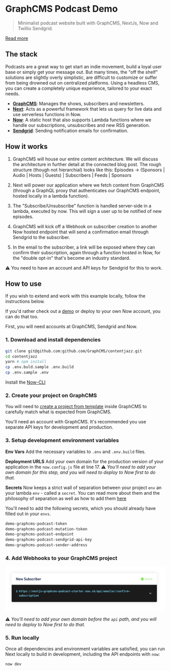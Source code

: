 # GraphCMS Podcast Demo

> Minimalist podcast website built with GraphCMS, NextJs, Now and Twillio Sendgrid.

[Read more](https://graphcms.com/blog/)

## The stack

Podcasts are a great way to get start an indie movement, build a loyal user base or simply get your message out. But many times, the "off the shelf" solutions are slightly overly simplistic, are difficult to customize or suffer from being drowned out on centralized platforms. Using a headless CMS, you can create a completely unique experience, tailored to your exact needs.

- **[GraphCMS](https://graphcms.com)**: Manages the shows, subscribers and newsletters.
- **[Next](https://nextjs.org/)**: Acts as a powerful framework that lets us query for live data and use serverless functions in Now.
- **[Now](https://zeit.co/home)**: A static host that also supports Lambda functions where we handle our subscriptions, unsubscribes and new RSS generation.
- **[Sendgrid](https://sendgrid.com)**: Sending notification emails for confirmation.

## How it works

1. GraphCMS will house our entire content architecture. We will discuss the architecture in further detail at the connected blog post. The rough structure (though not hierarchial) looks like this: Episodes -> (Sponsors | Audio | Hosts | Guests) | Subscribers | Feeds | Sponsors

2. Next will power our application where we fetch content from GraphCMS (through a GraphQL proxy that authenticates our GraphCMS endpoint, hosted locally in a lambda function).

3. The "Subscribe/Unsubscribe" function is handled server-side in a lambda, executed by now. This will sign a user up to be notified of new episodes.

4. GraphCMS will kick off a Webhook on subscriber creation to another Now hosted endpoint that will send a confirmation email through Sendgrid to the subscriber.

5. In the email to the subscriber, a link will be exposed where they can confirm their subscription, again through a function hosted in Now, for the "double opt-in" that's become an industry standard.

⚠️ You need to have an account and API keys for Sendgrid for this to work.

## How to use

If you wish to extend and work with this example locally, follow the instructions below.

If you'd rather check out a [demo](https://contentjazz.now.sh/) or deploy to your own Now account, you can do that too.

First, you will need accounts at GraphCMS, Sendgrid and Now.

### 1. Download and install dependencies

```bash
git clone git@github.com:github.com/GraphCMS/contentjazz.git
cd contentjazz
yarn # npm install
cp .env.buld.sample .env.build
cp .env.sample .env
```

Install the [Now-CLI](https://zeit.co/download)

### 2. Create your project on GraphCMS

You will need to [create a project from template](https://graphcms.com/docs/getting-started/start-from-scratch/#start-from-template) inside GraphCMS to carefully match what is expected from GraphCMS.

You'll need an account with GraphCMS. It's recommended you use separate API keys for development and production.

### 3. Setup development environment variables

**Env Vars**
Add the necessary variables to `.env` and `.env.build` files.

**Deployment URLS**
Add your own domain for the production version of your application in the `now.config.js` file at line 17.
⚠️ _You'll need to add your own domain for this step, and you will need to deploy to Now first to do that._

**Secrets**
Now keeps a strict wall of separation between your project `env` an your lambda `env` - called a `secret`. You can read more about them and the philosophy of separation as well as how to add them [here](https://zeit.co/docs/now-cli#commands/secrets)

You'll need to add the following secrets, which you should already have filled out in your `envs`.

```bash
demo-graphcms-podcast-token
demo-graphcms-podcast-mutation-token
demo-graphcms-podcast-endpoint
demo-graphcms-podcast-sendgrid-api-key
demo-graphcms-podcast-sender-address
```

### 4. Add Webhooks to your GraphCMS project

![Webhooks Image](guide/assets/webhooks.png)

⚠️ _You'll need to add your own domain before the `api` path, and you will need to deploy to Now first to do that._

### 5. Run locally

Once all dependencies and environment variables are satisfied, you can run Next locally to build in development, including the API endpoints with `now`:

```bash
now dev
```
